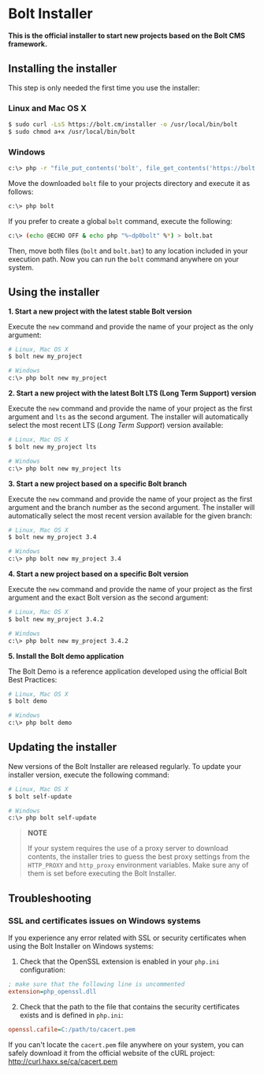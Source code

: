 Bolt Installer
=================

**This is the official installer to start new projects based on the Bolt CMS
framework.**

Installing the installer
------------------------

This step is only needed the first time you use the installer:

### Linux and Mac OS X

```bash
$ sudo curl -LsS https://bolt.cm/installer -o /usr/local/bin/bolt
$ sudo chmod a+x /usr/local/bin/bolt
```

### Windows

```bash
c:\> php -r "file_put_contents('bolt', file_get_contents('https://bolt.cm/installer'));"
```

Move the downloaded `bolt` file to your projects directory and execute
it as follows:

```bash
c:\> php bolt
```

If you prefer to create a global `bolt` command, execute the following:

```bash
c:\> (echo @ECHO OFF & echo php "%~dp0bolt" %*) > bolt.bat
```

Then, move both files (`bolt` and `bolt.bat`) to any location included in your
execution path. Now you can run the `bolt` command anywhere on your system.

Using the installer
-------------------

**1. Start a new project with the latest stable Bolt version**

Execute the `new` command and provide the name of your project as the only
argument:

```bash
# Linux, Mac OS X
$ bolt new my_project

# Windows
c:\> php bolt new my_project
```

**2. Start a new project with the latest Bolt LTS (Long Term Support) version**

Execute the `new` command and provide the name of your project as the first
argument and `lts` as the second argument. The installer will automatically
select the most recent LTS (*Long Term Support*) version available:

```bash
# Linux, Mac OS X
$ bolt new my_project lts

# Windows
c:\> php bolt new my_project lts
```

**3. Start a new project based on a specific Bolt branch**

Execute the `new` command and provide the name of your project as the first
argument and the branch number as the second argument. The installer will
automatically select the most recent version available for the given branch:

```bash
# Linux, Mac OS X
$ bolt new my_project 3.4

# Windows
c:\> php bolt new my_project 3.4
```

**4. Start a new project based on a specific Bolt version**

Execute the `new` command and provide the name of your project as the first
argument and the exact Bolt version as the second argument:

```bash
# Linux, Mac OS X
$ bolt new my_project 3.4.2

# Windows
c:\> php bolt new my_project 3.4.2
```

**5. Install the Bolt demo application**

The Bolt Demo is a reference application developed using the official Bolt
Best Practices:

```bash
# Linux, Mac OS X
$ bolt demo

# Windows
c:\> php bolt demo
```

Updating the installer
----------------------

New versions of the Bolt Installer are released regularly. To update your
installer version, execute the following command:

```bash
# Linux, Mac OS X
$ bolt self-update

# Windows
c:\> php bolt self-update
```

> **NOTE**
>
> If your system requires the use of a proxy server to download contents, the
> installer tries to guess the best proxy settings from the `HTTP_PROXY` and
> `http_proxy` environment variables. Make sure any of them is set before
> executing the Bolt Installer.

Troubleshooting
---------------

### SSL and certificates issues on Windows systems

If you experience any error related with SSL or security certificates when using
the Bolt Installer on Windows systems:

1) Check that the OpenSSL extension is enabled in your `php.ini` configuration:

```ini
; make sure that the following line is uncommented
extension=php_openssl.dll
```

2) Check that the path to the file that contains the security certificates
exists and is defined in `php.ini`:

```ini
openssl.cafile=C:/path/to/cacert.pem
```

If you can't locate the `cacert.pem` file anywhere on your system, you can
safely download it from the official website of the cURL project:
http://curl.haxx.se/ca/cacert.pem
